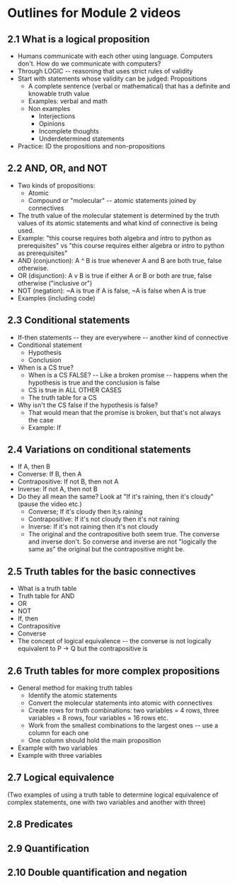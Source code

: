 # Outlines for Module 2 videos 

## 2.1 What is a logical proposition

- Humans communicate with each other using language. Computers don't. How do we communicate with computers? 
- Through LOGIC -- reasoning that uses strict rules of validity
- Start with statements whose validity can be judged: Propositions
  - A complete sentence (verbal or mathematical) that has a definite and knowable truth value 
  - Examples: verbal and math
  - Non examples
    - Interjections
    - Opinions
    - Incomplete thoughts
    - Underdetermined statements 
- Practice: ID the propositions and non-propositions



## 2.2 AND, OR, and NOT

- Two kinds of propositions: 
  - Atomic 
  - Compound or "molecular" -- atomic statements joined by connectives
- The truth value of the molecular statement is determined by the truth values of its atomic statements and what kind of connective is being used. 
- Example: "this course requires both algebra and intro to python as prerequisites" vs "this course requires either algebra or intro to python as prerequisites" 
- AND (conjunction): A ^ B is true whenever A and B are both true, false otherwise. 
- OR (disjunction): A v B is true if either A or B or both are true, false otherwise ("inclusive or") 
- NOT (negation): ~A is true if A is false, ~A is false when A is true
- Examples (including code) 

## 2.3 Conditional statements 

- If-then statements -- they are everywhere -- another kind of connective 
- Conditional statement
  - Hypothesis 
  - Conclusion
- When is a CS true? 
  - When is a CS FALSE? -- Like a broken promise -- happens when the hypothesis is true and the conclusion is false
  - CS is true in ALL OTHER CASES
  - The truth table for a CS 
- Why isn't the CS false if the hypothesis is false?
  - That would mean that the promise is broken, but that's not always the case
  - Example: If 


## 2.4 Variations on conditional statements

- If A, then B 
- Converse: If B, then A
- Contrapositive: If not B, then not A
- Inverse: If not A, then not B
- Do they all mean the same? Look at "If it's raining, then it's cloudy"  (pause the video etc.) 
  - Converse; If it's cloudy then it;s raining
  - Contrapositive: If it's not cloudy then it's not raining
  - Inverse: If it's not raining then it's not cloudy
  - The original and the contrapositive both seem true. The converse and inverse don't. So converse and inverse are not "logically the same as" the original but the contrapositive might be. 

## 2.5 Truth tables for the basic connectives

- What is a truth table
- Truth table for AND
- OR
- NOT
- If, then
- Contrapositive 
- Converse 
- The concept of logical equivalence -- the converse is not logically equivalent to P -> Q but the contrapositive is 

## 2.6 Truth tables for more complex propositions

- General method for making truth tables 
  - Identify the atomic statements 
  - Convert the molecular statements into atomic with connectives 
  - Create rows for truth combinations: two variables = 4 rows, three variables = 8 rows, four variables = 16 rows etc. 
  - Work from the smallest combinations to the largest ones -- use a column for each one 
  - One column should hold the main proposition
- Example with two variables
- Example with three variables 

## 2.7 Logical equivalence 

(Two examples of using a truth table to determine logical equivalence of complex statements, one with two variables and another with three)

## 2.8 Predicates 

## 2.9 Quantification 

## 2.10 Double quantification and negation 